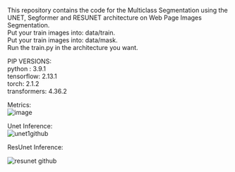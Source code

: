 This repository contains the code for the Multiclass Segmentation using the UNET, Segformer and RESUNET architecture on Web Page Images Segmentation. <br>
Put your train images into: data/train. <br>
Put your train images into: data/mask. <br>
Run the train.py in the architecture you want.<br>


PIP VERSIONS:<br>
python : 3.9.1 <br>
tensorflow: 2.13.1 <br>
torch: 2.1.2  <br>
transformers: 4.36.2 <br>

Metrics: <br>
![image](https://github.com/berkayozdemir/unet-resunet-segformer/assets/25156705/6cb7d8a4-50d4-4d98-bf12-b2a4eb7a1d3d) <br>


Unet Inference: <br>
![unet1github](https://github.com/berkayozdemir/unet-resunet-segformer/assets/25156705/c33f375e-7b48-4deb-8b98-c4cbd8870f8c)

ResUnet Inference: <br>

![resunet github](https://github.com/berkayozdemir/unet-resunet-segformer/assets/25156705/573ec1cf-11f0-4556-bc98-61ec8418ae2e)

